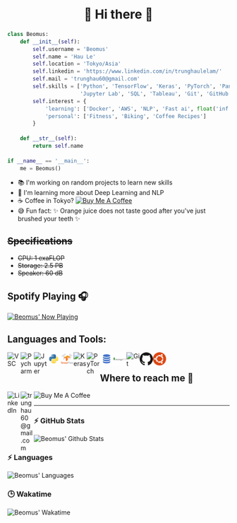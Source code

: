 <h1 align="center"> 👋 Hi there 👋 </h1>

```python
class Beomus:
    def __init__(self):
        self.username = 'Beomus'
        self.name = 'Hau Le'
        self.location = 'Tokyo/Asia'
        self.linkedin = 'https://www.linkedin.com/in/trunghaulelam/'
        self.mail = 'trunghau60@gmail.com'
        self.skills = ['Python', 'TensorFlow', 'Keras', 'PyTorch', 'Pandas', 'Seaborn', 'Matplotlib', 
                       'Jupyter Lab', 'SQL', 'Tableau', 'Git', 'GitHub', 'Ubuntu']
        self.interest = {
            'learning': ['Docker', 'AWS', 'NLP', 'Fast ai', float('inf')],
            'personal': ['Fitness', 'Biking', 'Coffee Recipes']
        }
        
    def __str__(self):
        return self.name

if __name__ == '__main__':
    me = Beomus()
```
- 📚 I'm working on random projects to learn new skills
- 🌱 I'm learning more about Deep Learning and NLP
- ☕ Coffee in Tokyo? 
<a href="https://www.buymeacoffee.com/rOvpSz4" target="_blank"><img height=20 src="https://cdn.buymeacoffee.com/buttons/v2/default-yellow.png" alt="Buy Me A Coffee" style="height: 20px !important;width: 70px !important;" ></a>
- 😅 Fun fact: ✨ Orange juice does not taste good after you've just brushed your teeth ✨

## ~~Specifications~~
- ~~CPU: 1 exaFLOP~~
- ~~Storage: 2.5 PB~~
- ~~Speaker: 60 dB~~

## Spotify Playing 🎧

[<img src="https://spotify-playing.beomus.vercel.app/api/spotify" alt="Beomus' Now Playing" width="450" />](https://open.spotify.com/user/31shd6xfnm65r6xjtxc6e4e3w4xa)

## Languages and Tools:

<img align="left" alt="VSC" width="30px" src="https://upload.wikimedia.org/wikipedia/commons/thumb/2/2d/Visual_Studio_Code_1.18_icon.svg/2000px-Visual_Studio_Code_1.18_icon.svg.png" />
<img align="left" alt="Pycharm" width="30px" src="https://upload.wikimedia.org/wikipedia/commons/thumb/a/a1/PyCharm_Logo.svg/2000px-PyCharm_Logo.svg.png"/>
<img align="left" alt="Jupyter" width="30px" src="https://upload.wikimedia.org/wikipedia/commons/thumb/3/38/Jupyter_logo.svg/2000px-Jupyter_logo.svg.png"/>
<img align="left" alt="Python" width="30px" src="https://raw.githubusercontent.com/github/explore/80688e429a7d4ef2fca1e82350fe8e3517d3494d/topics/python/python.png" />
<img align="left" alt="TensorFlow" width="30px" src="https://raw.githubusercontent.com/github/explore/80688e429a7d4ef2fca1e82350fe8e3517d3494d/topics/tensorflow/tensorflow.png" />
<img align="left" alt="Keras" width="30px" src="https://upload.wikimedia.org/wikipedia/commons/thumb/a/ae/Keras_logo.svg/2000px-Keras_logo.svg.png" />
<img align="left" alt="PyTorch" width="30px" src="https://upload.wikimedia.org/wikipedia/commons/thumb/1/10/PyTorch_logo_icon.svg/2000px-PyTorch_logo_icon.svg.png" />
<img align="left" alt="SQL" width="30px" src="https://raw.githubusercontent.com/github/explore/80688e429a7d4ef2fca1e82350fe8e3517d3494d/topics/sql/sql.png" />
<img align="left" alt="MongoDB" width="30px" src="https://raw.githubusercontent.com/github/explore/80688e429a7d4ef2fca1e82350fe8e3517d3494d/topics/mongodb/mongodb.png" />
<img align="left" alt="Git" width="30px" src="https://upload.wikimedia.org/wikipedia/commons/thumb/3/3f/Git_icon.svg/2000px-Git_icon.svg.png" />
<img align="left" alt="GitHub" width="30px" src="https://raw.githubusercontent.com/github/explore/78df643247d429f6cc873026c0622819ad797942/topics/github/github.png" />
<img align="left" alt="Ubuntu" width="30px" src="https://raw.githubusercontent.com/github/explore/80688e429a7d4ef2fca1e82350fe8e3517d3494d/topics/ubuntu/ubuntu.png"/>

<br />

## Where to reach me 💬

[<img align="left" alt="LinkedIn" width="30px" src="https://upload.wikimedia.org/wikipedia/commons/thumb/e/e9/Linkedin_icon.svg/2000px-Linkedin_icon.svg.png" />][linkedin]

[<img align="left" alt="trunghau60@gmail.com" width="30px" src="https://upload.wikimedia.org/wikipedia/commons/thumb/a/ab/Gmail_Icon.svg/2000px-Gmail_Icon.svg.png" />][gmail]

[<img align="left" alt="Buy Me A Coffee" height="30px" src="https://cdn.buymeacoffee.com/buttons/v2/default-yellow.png" />][buymeacoffee]

<br />

---

<h3> ⚡ GitHub Stats</h3>
<img alt="Beomus' Github Stats" src="https://github-readme-stats.vercel.app/api?username=beomus&show_icons=true&hide_border=true&theme=graywhite" />
<h3> ⚡ Languages </h3>
<img alt="Beomus' Languages" src="https://github-readme-stats.vercel.app/api/top-langs/?username=Beomus&exclude_repo=Deep_Learning_Bootcamp,aws-machine-learning-university-accelerated-nlp,tensorflow,Clustering,DCGAN-with-TF-Keras,PyTorch-MNIST-GAN,Python-Linked-List,Web-Dev-CS50,COVID-19-Prediction,Python-ML&hide=javascript"/>
<h3> 🕒 Wakatime </h3>
<img alt="Beomus' Wakatime" src="https://github-readme-stats.vercel.app/api/wakatime?username=beomus"/>


[linkedin]: https://www.linkedin.com/in/trunghaulelam/
[gmail]: trunghau60@gmail.com
[buymeacoffee]: https://www.buymeacoffee.com/rOvpSz4
